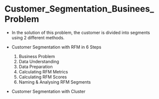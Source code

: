 # Customer_Segmentation_Businees_Problem

* In the solution of this problem, the customer is divided into segments using 2 different methods.

* Customer Segmentation with RFM in 6 Steps

  1. Business Problem
  2. Data Understanding
  3. Data Preparation
  4. Calculating RFM Metrics
  5. Calculating RFM Scores
  6. Naming & Analysing RFM Segments

* Customer Segmentation with Cluster

  
